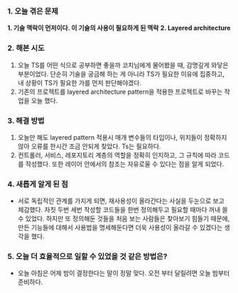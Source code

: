 
### **1. 오늘 겪은 문제**

**1. 기술 맥락이 먼저이다. 이 기술의 사용이 필요하게 된 맥락**
**2. Layered architecture**

### **2. 해본 시도**
1. 오늘 TS를 어떤 식으로 공부하면 좋을까 코치님에게 물어봤을 때, 감명깊게 와닿은 부분이었다.  단순히 기술을 궁금해 하는 게 아니라 TS가 필요한 이유에 집중하고, 내 상황이 TS가 필요한 가를 먼저 판단해야겠다.
2. 기존의 프로젝트를 layered architecture pattern을 적용한 프로젝트로 바꾸는 작업을 오늘 했다. 


### **3. 해결 방법**
1. 오늘만 해도 layered pattern 적용시 매개 변수들의 타입이나, 위치들이 정확하지 않아 오류를 한시간 조금 안되게 찾았다. Ts는 필요하다.
2. 컨트롤러, 서비스, 레포지토리 계층의 역할을 정확히 인지하고, 그 규칙에 따라 코드를 작성했다. 또한 레이어 안에서의 참조는 자유로울 수 있다는 점을 알게 되었다.

### **4. 새롭게 알게 된 점**
-  서로 독립적인 관계를 가지게 되면, 재사용성이 올라간다는 사실을 두눈으로 보고 체감했다. 자칫 두번 세번 작성할 코드들을 한번 정의해두고 필요할 때마다 꺼내 쓸 수 있었다. 하지만 또 정의해둔 것들을 처음 보는 사람들은 찾아보기 힘들기 때문에, 만든 기능들에 대해서 사용법을 명세해둔다면 더욱 사용성이 올라갈 수 있겠다는 생각을 했다.


### **5. 오늘 더 효율적으로 일할 수 있었을 것 같은 방법은?**
- 오늘 아침은 어제 밤이 결정한다는 말이 정말 맞다. 오전 부터 달릴려면 오늘 밤부터 준비하다.